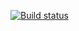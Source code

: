 [![Build status](https://ci.appveyor.com/api/projects/status/7ig2uy14uqdkeatl/branch/main?svg=true)](https://ci.appveyor.com/project/oleg057orel/selenide/branch/main)